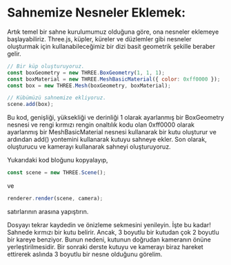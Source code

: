 # Sahnemize Nesneler Eklemek:

Artık temel bir sahne kurulumumuz olduğuna göre, ona nesneler eklemeye başlayabiliriz. Three.js, küpler, küreler ve düzlemler gibi nesneler oluşturmak için kullanabileceğimiz bir dizi basit geometrik şekille beraber gelir.

```javascript
// Bir küp oluşturuyoruz.
const boxGeometry = new THREE.BoxGeometry(1, 1, 1);
const boxMaterial = new THREE.MeshBasicMaterial({ color: 0xff0000 });
const box = new THREE.Mesh(boxGeometry, boxMaterial);

// Kübümüzü sahnemize ekliyoruz.
scene.add(box);
```

Bu kod, genişliği, yüksekliği ve derinliği 1 olarak ayarlanmış bir BoxGeometry nesnesi ve rengi kırmızı rengin onaltılık kodu olan 0xff0000 olarak ayarlanmış bir MeshBasicMaterial nesnesi kullanarak bir kutu oluşturur ve ardından add() yontemini kullanarak kutuyu sahneye ekler. Son olarak, oluşturucu ve kamerayı kullanarak sahneyi oluşturuyoruz.

Yukarıdaki kod bloğunu kopyalayıp,

```javascript
const scene = new THREE.Scene();
```

ve

```javascript
renderer.render(scene, camera);
```

satırlarının arasına yapıştırın.

Dosyayı tekrar kaydedin ve önizleme sekmesini yenileyin. İşte bu kadar! Sahnede kırmızı bir kutu belirir. Ancak, 3 boyutlu bir kutudan çok 2 boyutlu bir kareye benziyor. Bunun nedeni, kutunun doğrudan kameranın önüne yerleştirilmesidir. Bir sonraki derste kutuyu ve kamerayı biraz hareket ettirerek aslında 3 boyutlu bir nesne olduğunu görelim.
